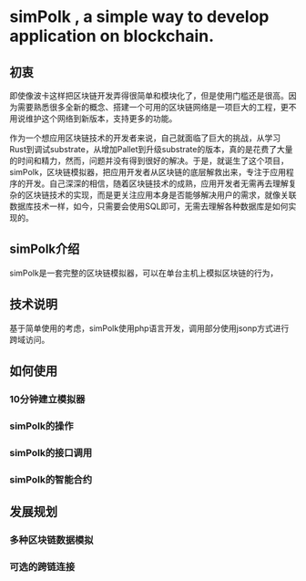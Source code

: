 # simPolk , a simple way to develop application on blockchain.

## 初衷
即使像波卡这样把区块链开发弄得很简单和模块化了，但是使用门槛还是很高。因为需要熟悉很多全新的概念、搭建一个可用的区块链网络是一项巨大的工程，更不用说维护这个网络到新版本，支持更多的功能。


作为一个想应用区块链技术的开发者来说，自己就面临了巨大的挑战，从学习Rust到调试substrate，从增加Pallet到升级substrate的版本，真的是花费了大量的时间和精力，然而，问题并没有得到很好的解决。于是，就诞生了这个项目，simPolk，区块链模拟器，把应用开发者从区块链的底层解救出来，专注于应用程序的开发。自己深深的相信，随着区块链技术的成熟，应用开发者无需再去理解复杂的区块链技术的实现，而是更关注应用本身是否能够解决用户的需求，就像关联数据库技术一样，如今，只需要会使用SQL即可，无需去理解各种数据库是如何实现的。

## simPolk介绍
simPolk是一套完整的区块链模拟器，可以在单台主机上模拟区块链的行为，
## 技术说明
基于简单使用的考虑，simPolk使用php语言开发，调用部分使用jsonp方式进行跨域访问。

## 如何使用
### 10分钟建立模拟器
### simPolk的操作
### simPolk的接口调用
### simPolk的智能合约
## 发展规划
### 多种区块链数据模拟
### 可选的跨链连接
